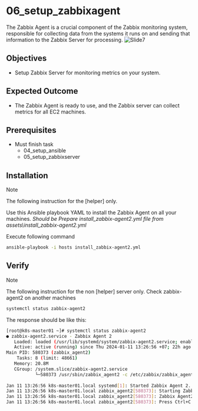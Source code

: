 # 06_setup_zabbixagent
The Zabbix Agent is a crucial component of the Zabbix monitoring system, responsible for collecting data from the systems it runs on and sending that information to the Zabbix Server for processing.
![Slide7](https://github.com/chayapon-s/kbtg-infra-kampus-bootcamp2024/assets/49383429/379fb96c-cd7b-42bc-a6a2-a9f3ec794685)

## Objectives
- Setup Zabbix Server for monitoring metrics on your system.

## Expected Outcome
- The Zabbix Agent is ready to use, and the Zabbix server can collect metrics for all EC2 machines.

## Prerequisites
- Must finish task
    - 04_setup_ansible
    - 05_setup_zabbixserver

## Installation
> [!NOTE]
> The following instruction for the [helper] only.

Use this Ansible playbook YAML to install the Zabbix Agent on all your machines.
*Should be Prepare install_zabbix-agent2.yml file from assets\install_zabbix-agent2.yml*

Execute following command
```sh
ansible-playbook -i hosts install_zabbix-agent2.yml
```

## Verify
> [!NOTE]
> The following instruction for the non [helper] server only.
Check zabbix-agent2 on another machines

```sh
systemctl status zabbix-agent2
```
The response should be like this:
```sh
[root@k8s-master01 ~]# systemctl status zabbix-agent2
● zabbix-agent2.service - Zabbix Agent 2
   Loaded: loaded (/usr/lib/systemd/system/zabbix-agent2.service; enabled; vendor preset: disabled)
   Active: active (running) since Thu 2024-01-11 13:26:56 +07; 22h ago
Main PID: 580373 (zabbix_agent2)
    Tasks: 8 (limit: 48661)
   Memory: 20.8M
   CGroup: /system.slice/zabbix-agent2.service
           └─580373 /usr/sbin/zabbix_agent2 -c /etc/zabbix/zabbix_agent2.conf
 
Jan 11 13:26:56 k8s-master01.local systemd[1]: Started Zabbix Agent 2.
Jan 11 13:26:56 k8s-master01.local zabbix_agent2[580373]: Starting Zabbix Agent 2 (6.0.0)
Jan 11 13:26:56 k8s-master01.local zabbix_agent2[580373]: Zabbix Agent2 hostname: [172.31.28.74]
Jan 11 13:26:56 k8s-master01.local zabbix_agent2[580373]: Press Ctrl+C to exit.
```